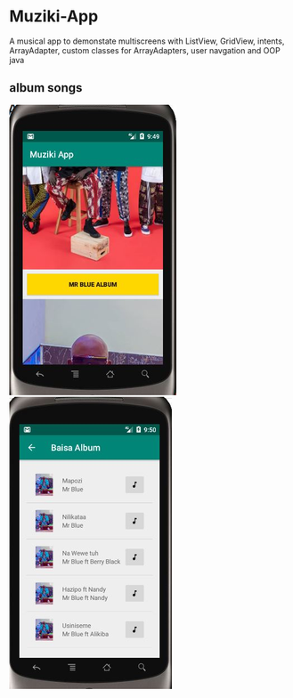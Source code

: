 # Muziki-App
A musical app to demonstate multiscreens with ListView, GridView, intents, ArrayAdapter, custom classes for ArrayAdapters, user navgation and OOP java

## album songs
![](images/front.JPG) ![](images/back.JPG)


